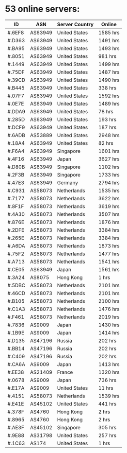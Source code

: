 # 53 online servers:

| ID | ASN | Server Country | Online |
| ------ | ------ | ------ | ------ |
| #.6EF8 | AS63949 | United States | 1585 hrs |
| #.D363 | AS63949 | United States | 1491 hrs |
| #.BA95 | AS63949 | United States | 1493 hrs |
| #.8051 | AS63949 | United States | 981 hrs |
| #.1449 | AS63949 | United States | 1499 hrs |
| #.75DF | AS63949 | United States | 1487 hrs |
| #.39CD | AS63949 | United States | 1490 hrs |
| #.B445 | AS63949 | United States | 338 hrs |
| #.07F7 | AS63949 | United States | 1592 hrs |
| #.0E7E | AS63949 | United States | 1489 hrs |
| #.DDA9 | AS63949 | United States | 78 hrs |
| #.285D | AS63949 | United States | 193 hrs |
| #.DCF9 | AS63949 | United States | 187 hrs |
| #.6ADB | AS53889 | United States | 2948 hrs |
| #.18A4 | AS63949 | United States | 82 hrs |
| #.F6A4 | AS63949 | Singapore | 1601 hrs |
| #.4F16 | AS63949 | Japan | 3627 hrs |
| #.D80B | AS63949 | Singapore | 1102 hrs |
| #.2F3B | AS63949 | Singapore | 1733 hrs |
| #.47E3 | AS63949 | Germany | 2794 hrs |
| #.C931 | AS58073 | Netherlands | 1535 hrs |
| #.7177 | AS58073 | Netherlands | 3622 hrs |
| #.8F1F | AS58073 | Netherlands | 3619 hrs |
| #.4A30 | AS58073 | Netherlands | 3507 hrs |
| #.876E | AS58073 | Netherlands | 1876 hrs |
| #.2DFE | AS58073 | Netherlands | 3384 hrs |
| #.265E | AS58073 | Netherlands | 3384 hrs |
| #.A6DA | AS58073 | Netherlands | 1873 hrs |
| #.75F2 | AS58073 | Netherlands | 1477 hrs |
| #.A713 | AS58073 | Netherlands | 1541 hrs |
| #.CE05 | AS63949 | Japan | 1561 hrs |
| #.3A24 | AS8075 | Hong Kong | 1 hrs |
| #.5DBC | AS58073 | Netherlands | 2101 hrs |
| #.46CD | AS58073 | Netherlands | 2101 hrs |
| #.B105 | AS58073 | Netherlands | 2100 hrs |
| #.C1A3 | AS58073 | Netherlands | 1476 hrs |
| #.F461 | AS58073 | Netherlands | 2019 hrs |
| #.7836 | AS9009 | Japan | 1430 hrs |
| #.1B9E | AS9009 | Japan | 1414 hrs |
| #.D135 | AS47196 | Russia | 202 hrs |
| #.BB14 | AS47196 | Russia | 202 hrs |
| #.C409 | AS47196 | Russia | 202 hrs |
| #.CA6A | AS9009 | Japan | 1413 hrs |
| #.EE38 | AS21409 | France | 1320 hrs |
| #.0678 | AS9009 | Japan | 736 hrs |
| #.E17A | AS9009 | United States | 11 hrs |
| #.4151 | AS58073 | Netherlands | 1539 hrs |
| #.E41E | AS45102 | United States | 441 hrs |
| #.378F | AS4760 | Hong Kong | 2 hrs |
| #.8965 | AS4760 | Hong Kong | 2 hrs |
| #.AE3F | AS45102 | Singapore | 305 hrs |
| #.9E88 | AS31798 | United States | 257 hrs |
| #.1C63 | AS174 | United States | 1 hrs |

